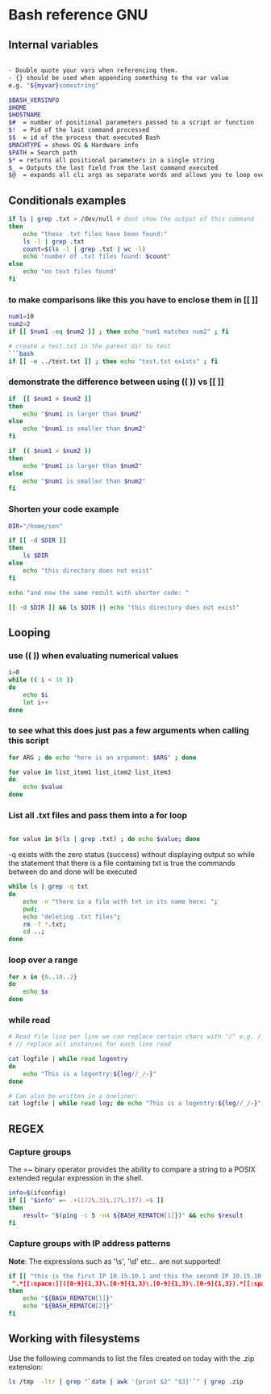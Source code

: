 
# Bash reference GNU

## Internal variables

```Bash

- Double quote your vars when referencing them.
- {} should be used when appending something to the var value
e.g. "${myvar}somestring"

$BASH_VERSINFO
$HOME
$HOSTNAME
$#  = number of positional parameters passed to a script or function
$!  = Pid of the last command processed
$$  = id of the process that executed Bash
$MACHTYPE = shows OS & Hardware info
$PATH = Search path
$* = returns all positional parameters in a single string
$_ = Outputs the last field from the last command executed
$@  = expands all cli args as separate words and allows you to loop over them
```

## Conditionals examples

```bash
if ls | grep .txt > /dev/null # dont show the output of this command
then
	echo "these .txt files have been found:"
	ls -l | grep .txt
	count=$(ls -l | grep .txt | wc -l)
	echo "number of .txt files found: $count"
else
	echo "no text files found"
fi
```

### to make comparisons like this you have to enclose them in [[ ]]

```bash
num1=10
num2=2
if [[ $num1 -eq $num2 ]] ; then echo "num1 matches num2" ; fi

# create a test.txt in the parent dir to test
```bash
if [[ -e ../test.txt ]] ; then echo "test.txt exists" ; fi
```

### demonstrate the  difference between using (( )) vs [[ ]]

```bash
if  [[ $num1 > $num2 ]]
then
	echo "$num1 is larger than $num2"
else 
	echo "$num1 is smaller than $num2"
fi 

if  (( $num1 > $num2 ))
then
	echo "$num1 is larger than $num2"
else 
	echo "$num1 is smaller than $num2"
fi
```

### Shorten your code example

```bash
DIR="/home/sen"

if [[ -d $DIR ]]
then
	ls $DIR
else
	echo "this directory does not exist"
fi

echo "and now the same result with shorter code: "

[[ -d $DIR ]] && ls $DIR || echo "this directory does not exist"
```


## Looping

### use (( )) when evaluating numerical values

```Bash
i=0
while (( i < 10 ))
do
	echo $i
	let i++
done
```
### to see what this does just pas a few arguments when calling this script
```Bash
for ARG ; do echo "here is an argument: $ARG" ; done

for value in list_item1 list_item2 list_item3
do
	echo $value
done
```
### List all .txt files and pass them into a for loop

```Bash

for value in $(ls | grep .txt) ; do echo $value; done
```

-q exists with the zero status (success) without displaying output
so while the statement that there is a file containing txt is true
the commands between do and done will be executed

```Bash
while ls | grep -q txt
do
	echo -n "there is a file with txt in its name here: ";
	pwd;
	echo "deleting .txt files";
	rm -f *.txt;
	cd ..;
done
```
### loop over a range

```Bash
for x in {0..10..2}
do
	echo $x
done
```

### while read 

```Bash
# Read file line per line we can replace certain chars with "/" e.g. /_/- replaces underscores with hyphens.
# // replace all instances for each line read

cat logfile | while read logentry
do
	echo "This is a logentry:${log//_/-}"
done

# Can also be written in a oneliner:
cat logfile | while read log; do echo "This is a logentry:${log//_/-}"; done
```

## REGEX

### Capture groups

The =~ binary operator provides the ability to compare a string to a POSIX extended regular expression in the shell.

```Bash
info=$(ifconfig)
if [[ "$info" =~ .+(172\.31\.27\.137).+$ ]]
then
    result= "$(ping -c 5 -n4 ${BASH_REMATCH[1]})" && echo $result
fi
```

### Capture groups with IP address patterns

<b>Note</b>:
The expressions such as '\s', '\d' etc... are not supported!

```Bash
if [[ "this is the first IP 10.15.10.1 and this the second IP 10.15.10.2" =~ \
 ^.*[[:space:]]([0-9]{1,3}\.[0-9]{1,3}\.[0-9]{1,3}\.[0-9]{1,3}).*[[:space:]]([0-9]{1,3}\.[0-9]{1,3}\.[0-9]{1,3}\.[0-9]{1,3})$ ]]
then 
    echo "${BASH_REMATCH[1]}"
    echo "${BASH_REMATCH[2]}"
fi
```

## Working with filesystems 

Use the following commands to list the files created on today with the .zip extension:  

```Bash
ls /tmp  -ltr | grep "`date | awk '{print $2" "$3}'`" | grep .zip
```